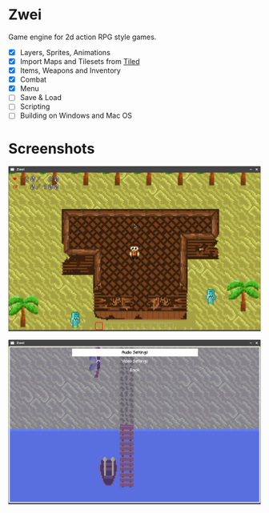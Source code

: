 # Zwei

Game engine for 2d action RPG style games.

- [x] Layers, Sprites, Animations
- [x] Import Maps and Tilesets from [Tiled](https://www.mapeditor.org/)
- [x] Items, Weapons and Inventory
- [x] Combat
- [x] Menu
- [ ] Save & Load 
- [ ] Scripting
- [ ] Building on Windows and Mac OS 

# Screenshots

![Gameplay](./media/screenshot.png)

![Menu](./media/menu.png)

